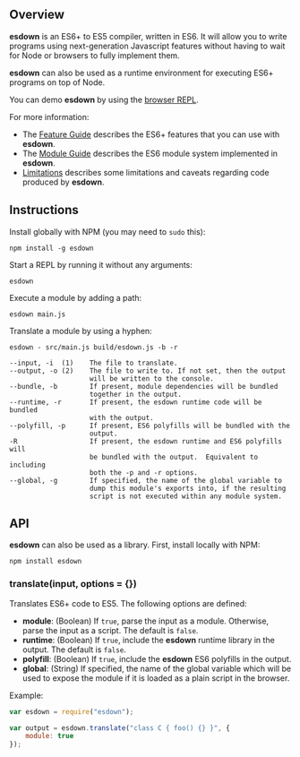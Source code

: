 ## Overview ##

**esdown** is an ES6+ to ES5 compiler, written in ES6.  It will allow you to
write programs using next-generation Javascript features without having to
wait for Node or browsers to fully implement them.

**esdown** can also be used as a runtime environment for executing ES6+ programs
on top of Node.

You can demo **esdown** by using the [browser REPL](http://zenparsing.github.io/esdown/repl/).

For more information:

- The [Feature Guide](docs/features.md) describes the ES6+ features that you can use with
**esdown**.
- The [Module Guide](docs/modules.md) describes the ES6 module system implemented in
**esdown**.
- [Limitations](docs/limitations.md) describes some limitations and caveats regarding code
produced by **esdown**.

## Instructions ##

Install globally with NPM (you may need to `sudo` this):

    npm install -g esdown

Start a REPL by running it without any arguments:

    esdown

Execute a module by adding a path:

    esdown main.js

Translate a module by using a hyphen:

    esdown - src/main.js build/esdown.js -b -r

    --input, -i  (1)    The file to translate.
    --output, -o (2)    The file to write to. If not set, then the output
                        will be written to the console.
    --bundle, -b        If present, module dependencies will be bundled
                        together in the output.
    --runtime, -r       If present, the esdown runtime code will be bundled
                        with the output.
    --polyfill, -p      If present, ES6 polyfills will be bundled with the
                        output.
    -R                  If present, the esdown runtime and ES6 polyfills will
                        be bundled with the output.  Equivalent to including
                        both the -p and -r options.
    --global, -g        If specified, the name of the global variable to
                        dump this module's exports into, if the resulting
                        script is not executed within any module system.

## API ##

**esdown** can also be used as a library.  First, install locally with NPM:

    npm install esdown

### translate(input, options = {}) ###

Translates ES6+ code to ES5.  The following options are defined:

- **module**: (Boolean) If `true`, parse the input as a module.  Otherwise, parse the input
  as a script.  The default is `false`.
- **runtime**:  (Boolean) If `true`, include the **esdown** runtime library in the output.
  The default is `false`.
- **polyfill**:  (Boolean) If `true`, include the **esdown** ES6 polyfills in the output.
- **global**:  (String) If specified, the name of the global variable which will be used to
  expose the module if it is loaded as a plain script in the browser.

Example:

```js
var esdown = require("esdown");

var output = esdown.translate("class C { foo() {} }", {
    module: true
});
```
